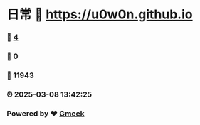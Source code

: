 # 日常 :link: https://u0w0n.github.io 
### :page_facing_up: [4](https://u0w0n.github.io/tag.html) 
### :speech_balloon: 0 
### :hibiscus: 11943 
### :alarm_clock: 2025-03-08 13:42:25 
### Powered by :heart: [Gmeek](https://github.com/Meekdai/Gmeek)
